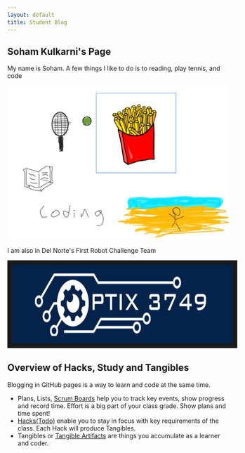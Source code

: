 ```yaml
---
layout: default
title: Student Blog
---
```



## Soham Kulkarni's Page 
My name is Soham. A few things I like to do is to reading, play tennis, and code

![](images/about_me_picture_csp.png)


I am also in Del Norte's First Robot Challenge Team

<a href="https://www.youtube.com/watch?v=2btqIQ9Paug" target="_blank"><img src="images/optix_logo.png" 
alt="Optix 3749 Video" width="570" height="180" border="10" /></a>

## Overview of Hacks, Study and Tangibles


Blogging in GitHub pages is a way to learn and code at the same time. 

- Plans, Lists, [Scrum Boards](https://clickup.com/blog/scrum-board/) help you to track key events, show progress and record time.  Effort is a big part of your class grade.  Show plans and time spent!
- [Hacks(Todo)](https://levelup.gitconnected.com/six-ultimate-daily-hacks-for-every-programmer-60f5f10feae) enable you to stay in focus with key requirements of the class.  Each Hack will produce Tangibles.
- Tangibles or [Tangible Artifacts](https://en.wikipedia.org/wiki/Artifact_(software_development)) are things you accumulate as a learner and coder. 
